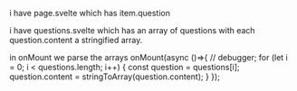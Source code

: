 i have page.svelte which has item.question


i have questions.svelte which has an array of questions with each question.content a stringified array.

in onMount we parse the  arrays 
onMount(async ()=>{
    // debugger;
    for (let i = 0; i < questions.length; i++) {
        const question = questions[i];
        question.content = stringToArray(question.content);
    }
});

